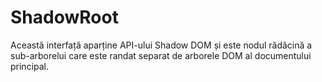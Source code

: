 # ShadowRoot

Această interfață aparține API-ului Shadow DOM și este nodul rădăcină a sub-arborelui care este randat separat de arborele DOM al documentului principal.
